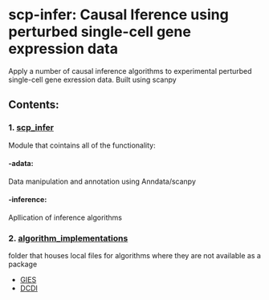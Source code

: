 # scp-infer: Causal Iference using perturbed single-cell gene expression data
Apply a number of causal inference algorithms to experimental perturbed single-cell gene exression data.
Built using scanpy

## Contents:
### 1. [scp_infer](scp_infer)
Module that cointains all of the functionality:
#### -adata:
  Data manipulation and annotation using Anndata/scanpy
#### -inference:
  Apllication of inference algorithms

### 2. [algorithm_implementations](algorithm_implementations)

folder that houses local files for algorithms where they are not available as a package
- [GIES](https://github.com/juangamella/gies)
- [DCDI](https://github.com/slachapelle/dcdi/tree/master/dcdi)


